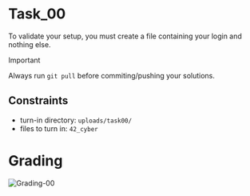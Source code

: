 # Task_00
To validate your setup, you must create a file containing your login and nothing else.

> [!IMPORTANT]
> Always run `git pull` before commiting/pushing your solutions.

## Constraints
- turn-in directory: `uploads/task00/`
- files to turn in: `42_cyber`

# Grading
![Grading-00](https://github.com/pibouill/be_class_02/actions/workflows/grading-00.yml/badge.svg)
